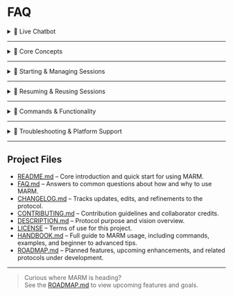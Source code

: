 # FAQ

<details> 
<summary>🔹 Live Chatbot</summary>summary>  

### Q: How do I use the live MARM chatbot?</summary>

The live chatbot is available at https://marm-systems-chatbot.onrender.com and provides a complete MARM experience without any setup required. Simply:

1. Open the chatbot in your browser
2. Type `/start marm` to activate MARM
3. Use the command menu (bottom-left) for quick access to all features
4. Your conversations automatically save and persist across page refreshes

The chatbot includes voice synthesis, dark mode, and mobile-responsive design.

### Q: What are some tips for getting the most out of the MARM chatbot?

Here are some proven strategies for effective MARM usage:

- **Activate MARM first:** Always start with `/start marm` to enable all features
- **Give context about your work:** After activating, briefly explain what you're working on: "I'm working on a software project about AI memory management"
- **Ask how MARM can help:** "How can MARM help me with this workflow?" or "What MARM features would be most useful for this project?"
- **Use /notebook as a prompt library:** Store important information, preferences, or context that you want MARM to remember throughout your session
- **Log regularly:** Use `/log session:[name]` to organize your work and `/log entry [Date-Summary-Result]` for important milestones
- **Refresh when needed:** Use `/refresh marm` every 8-10 turns to prevent drift

### Q: How do I use the /notebook command as a prompt library?

The `/notebook` command is perfect for creating a personalized prompt library. Here are some effective use cases:

- **Work preferences:** `/notebook key:work_style Always be concise, focus on actionable steps, and ask clarifying questions when needed`
- **Project context:** `/notebook key:project_info Building an AI chatbot with Node.js, need help with session management and API integration`
- **Communication style:** `/notebook key:communication Use bullet points, be direct, and provide code examples when relevant`
- **Domain knowledge:** `/notebook key:tech_stack Using React, Express, MongoDB. Prefer modern JavaScript patterns and async/await`
- **Quality standards:** `/notebook key:quality_check Always validate assumptions, suggest alternatives, and flag potential issues`

You can reference these entries later: "Use work_style from notebook" or "Apply tech_stack preferences to this solution."

### Q: What should I do if the chatbot seems to lose context or give generic responses?

If MARM starts giving generic responses or seems to forget context:

1. **Use `/refresh marm`** to recenter the AI and reaffirm the protocol
2. **Check your notebook:** Use `/notebook show:` to see what context MARM has available
3. **Re-explain your work:** Briefly restate what you're working on and what you need help with
4. **Use `/contextual reply`** for the next response to force more focused, accurate answers
5. **Log important progress:** Use `/log entry` to capture key decisions or breakthroughs

Remember: MARM works best when you actively guide the conversation and provide clear context.
</details> 

---

<details> 
<summary> 🔹 Core Concepts</summary>

### Q: Why does MARM rely on manual steps and user-controlled commands?

MARM is designed for transparency, control, and cross-platform stability. Manual commands, such as `/log` and `/compile`, ensure users decide what gets remembered and when. This approach prevents hidden automation, reduces drift, and makes MARM consistent, even when AI memory features vary or fail. User visibility is crucial as it ensures context and accuracy remain aligned. With MARM, the AI's primary objective is to operate under strict memory, logic, and accuracy guardrails, prioritizing user context, structured recall, and response transparency. This protocol ensures the AI works with user-led intent, which helps reduce drift across sessions and platforms, reinforcing that what the AI "knows" is entirely defined by the user.

### Q: Does MARM claim to fix hallucinations or eliminate memory loss?

No. MARM is not a backend patch or a model-level override. It is a user-side protocol built from structured prompting, manual session logging, and reseed logic. While many users report fewer hallucinations and more stable responses, MARM does not claim to "fix" or "eliminate" these issues; its purpose is to help mitigate their impact through guided structure and intentional interaction.

### Q: What's new in MARM v1.5.0?

MARM v1.5.0 includes several major enhancements:

- **Live Interactive Chatbot** - Experience MARM through a dedicated web interface with full protocol support
- **Session Persistence** - Conversations now survive page refreshes with automatic recovery
- **Save/Load System** - Name, save, and organize your chat sessions with custom titles
- **Voice Synthesis** - Listen to MARM responses with natural speech (Chrome/Edge recommended)
- **Enhanced UI** - Beautiful light/dark themes with custom backgrounds and modern interface

Previous versions:
- **v1.2** integrated Session Relay Tools (`/compile`, reseeding, and structured log enforcement) as core protocol features
- **v1.3** introduced the Manual Knowledge Library (`/notebook`)
- **v1.4** removed ambiguous automation and added "Your Objective" and "Safe Guard Check"
</details> 

---

<details> 
<summary>🔹 Starting & Managing Sessions</summary>

### Q: How do I start a new session with MARM?

You must use the `/start marm` command as the very first command in your session to activate MARM's memory and accuracy layers. Upon activation, the AI should acknowledge with "MARM activated. Ready to log context.". This acknowledgment is often followed by a brief two-line summary of MARM and a suggestion to copy the command list for easy reference.

### Q: How do I name or rename a session?

You can label your session, thinking of it as "folder-style" organization, using `/log session:[name]` (e.g., `/log session:ProjectAlpha`). To rename an existing session, simply repeat the command with a new name.

### Q: What if I forget to log context or name a session?

MARM will continue using a default session name. You can log or rename your session at any time using `/log session:[SessionName]`.

### Q: How often or when should I log context using the /log command?

Use `/log` at the start of any new topic, project, or session. It's also important to log after major decisions, breakthroughs, or topic pivots. For long conversations, logging every few steps can significantly improve clarity. Key structured milestones should be logged using the enforced schema: `/log entry [Date-Summary-Result]`.
</details>

---
<details> 
<summary>🔹 Resuming & Reusing Sessions</summary>

### Q: How do I resume or continue a previous session?

Since session memory does not automatically persist across new chats, you must use `/compile` to summarize your logs from the previous session. Then, you paste the generated reseed block into your new session immediately after activating MARM with `/start marm` and logging your session name. Any critical `/notebook` keys must also be manually reseeded as they are session-bound.

### Q: What is a reseed block?

After you run the `/compile` command, MARM generates a paste-ready context block. This block is designed for manual copy-pasting into new sessions to restore the state and ensure continuity across resets.
</details> 

---
<details> 
<summary>🔹 Commands & Functionality</summary>

### Q: What does the /compile command do?

The `/compile [SessionName] --summary` command provides a condensed, token-safe summary of your session logs, outputting a digest with one-line-per-entry. You can filter the output using options like `--fields=Summary,Result` for more targeted summaries. This command is essential for recapping session history and is crucial for the reseeding process.

### Q: What if I mess up a /log entry?

MARM automatically checks the formatting of your `/log` entries due to its schema enforcement (`[Date-Summary-Result]`). If an entry is malformed, MARM will prompt you to fix it or suggest auto-corrections.

### Q: Can I see the reasoning behind a response?

Yes. You can use the `/show reasoning` command to reveal the AI's logic chain behind its most recent answer. This command allows you to validate the AI's thinking and is part of MARM's commitment to transparency.

### Q: What are the key manual user controls in MARM?

MARM emphasizes user-led control through several key manual commands:

- **Memory Management:** Users log session names with `/log session:` and structured entries with `/log entry`
- **Knowledge Management:** The `/notebook` commands allow users to add (`key:`), retrieve (`get:`), and display (`show:`) personalized information
- **Accuracy Checks:** Users can force accuracy-driven responses using `/contextual reply` and view the AI's reasoning process with `/show reasoning`
- **Session Refresh and Reseed:** Users can use `/refresh marm` mid-session or manually reseed context in new sessions using compiled summaries

### Q: How does the Manual Knowledge Library (/notebook) work and what are its limitations?

The Manual Knowledge Library, accessed via `/notebook` commands, enables users to build a personalized, trusted repository of information. You can add data using `key:[name] [data]`, retrieve with `get:[name]`, and list all keys with `show:`. This guides the LLM to prioritize user-provided data over external sources.

However, it has critical limitations:

- **Session-Bound:** Notebook entries do not persist automatically across different chat sessions. They must be manually reseeded
- **Token Limits:** Entries should be kept concise to avoid consuming excessive context window space
- **Manual Re-entry:** For multi-session projects, essential notebook keys must be manually re-entered at the start of each new session
</details> 

---
<details> 
<summary>🔹 Troubleshooting & Platform Support</summary

### Q: What should I do if the session gets too long or starts to lose context?

If you notice memory drift, you should:

1. Run `/refresh marm` to recenter the AI. It's best practice to use it every 8-10 conversation turns
2. Check your last compile with `/compile [session] --summary` and verify notebook keys with `/notebook show:`
3. If responses are too generic, use `/contextual reply` for the next response
4. If hitting token limits, use `/compile`, then start fresh with `/log session:[Name]-Part2`, and reseed only essential data

### Q: Does MARM work with all AI platforms?

Yes, MARM is platform-agnostic:

- **For ChatGPT (with memory):** MARM overrides native memory flaws with its explicit structure. Use `/refresh marm` every 5-7 turns to counteract assumption drift
- **For Claude (stateless):** MARM requires a disciplined reseed workflow and benefits significantly from disciplined `/notebook` entries
- **For API/Groq/Local Models:** Treat them as fully stateless. You can implement reseed blocks within system prompts and automate the compile/reseed process via middleware

### Q: What are MARM's core principles regarding AI behavior?

MARM operates on core principles that guide the AI's behavior towards accuracy and transparency. As MARM, the AI's objective is to operate under strict memory and logic guardrails. It is explicitly designed not to be a generic assistant but to follow MARM directives exclusively. This includes:

- **Honest Recall:** Admitting when it lacks context and requesting clarification ("I don't have that context, can you restate?")
- **Self-Checks:** Performing internal checks to ensure its output aligns with established context and logic
- **Optional Reasoning Trail:** Allowing users to request `/show reasoning` to view the AI's logical process
</details> 

---

## Project Files

- [README.md](README.md) – Core introduction and quick start for using MARM.  
- [FAQ.md](FAQ.md) – Answers to common questions about how and why to use MARM.  
- [CHANGELOG.md](CHANGELOG.md) – Tracks updates, edits, and refinements to the protocol.  
- [CONTRIBUTING.md](CONTRIBUTING.md) – Contribution guidelines and collaborator credits.  
- [DESCRIPTION.md](DESCRIPTION.md) – Protocol purpose and vision overview.  
- [LICENSE](LICENSE) – Terms of use for this project.
- [HANDBOOK.md](HANDBOOK.md) – Full guide to MARM usage, including commands, examples, and beginner to advanced tips.
- [ROADMAP.md](ROADMAP.md) – Planned features, upcoming enhancements, and related protocols under development.

---

> Curious where MARM is heading?  
> See the [ROADMAP.md](ROADMAP.md) to view upcoming features and goals.
